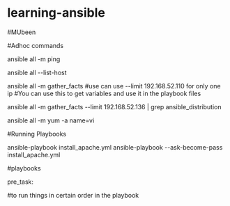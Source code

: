 # learning-ansible

#MUbeen


#Adhoc commands

ansible all -m ping

ansible all --list-host

ansible all -m gather_facts   #use can use --limit 192.168.52.110 for only one ip
#You can use this to get variables and use it in the playbook files

ansible all -m gather_facts --limit 192.168.52.136 | grep ansible_distribution


ansible all -m yum -a name=vi


#Running Playbooks

ansible-playbook install_apache.yml
ansible-playbook --ask-become-pass install_apache.yml


#playbooks

pre_task: 

#to run things in certain order in the playbook 




